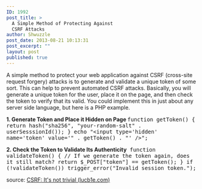 ```yaml
---
ID: 1992
post_title: >
  A Simple Method of Protecting Against
  CSRF Attacks
author: Shwuzzle
post_date: 2013-08-21 10:13:31
post_excerpt: ""
layout: post
published: true
---
```

A simple method to protect your web application against CSRF (cross-site request forgery) attacks is to generate and validate a unique token of some sort. This can help to prevent automated CSRF attacks. Basically, you will generate a unique token for the user, place it on the page, and then check the token to verify that its valid. You could implement this in just about any server side language, but here is a PHP example.

<strong>1. Generate Token and Place it Hidden on Page
</strong><tt>function getToken() {
return hash("sha256", "your-random-salt" . userSesssionId());
}
echo "&lt;input type='hidden' name='token' value='" . getToken() . "' /&gt;";</tt><strong> </strong>

<strong>2. Check the Token to Validate Its Authenticity</strong><tt>
function validateToken() {
// If we generate the token again, does it still match?
return $_POST["token"] == getToken();
}
if (!validateToken())
trigger_error("Invalid session token.");</tt>

source: <a href="http://lucb1e.com/?p=post&amp;id=89">CSRF: It's not trivial (lucb1e.com)</a>

